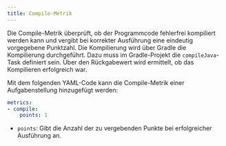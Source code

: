 ```yaml
---
title: Compile-Metrik
---
```


Die Compile-Metrik überprüft, ob der Programmcode fehlerfrei kompiliert werden
kann und vergibt bei korrekter Ausführung eine eindeutig vorgegebene Punktzahl.
Die Kompilierung wird über Gradle die Kompilierung durchgeführt. Dazu muss im
Gradle-Projekt die `compileJava`-Task definiert sein. Über den Rückgabewert
wird ermittelt, ob das Kompilieren erfolgreich war.

Mit dem folgenden YAML-Code kann die Compile-Metrik einer Aufgabenstellung
hinzugefügt werden:

```yml
metrics:
- compile:
    points: 1
```

- `points`: Gibt die Anzahl der zu vergebenden Punkte bei erfolgreicher
  Ausführung an.
